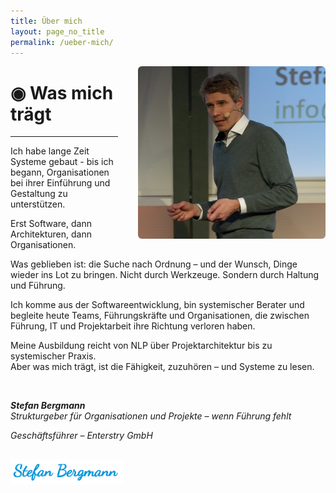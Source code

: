 ```yaml
---
title: Über mich
layout: page_no_title
permalink: /ueber-mich/
---
```


<img src="/assets/images/stefan.jpg" alt="Stefan Bergmann" style="max-width: 300px; float: right; margin-left: 2rem; border-radius: 6px;">

# ◉ Was mich trägt
---

Ich habe lange Zeit Systeme gebaut - bis ich begann, Organisationen bei ihrer Einführung und Gestaltung zu unterstützen.

Erst Software, dann Architekturen, dann Organisationen.

Was geblieben ist: die Suche nach Ordnung – und der Wunsch, Dinge wieder ins Lot zu bringen. Nicht durch Werkzeuge. Sondern durch Haltung und Führung.

Ich komme aus der Softwareentwicklung, bin systemischer Berater und begleite heute Teams, Führungskräfte und Organisationen, die zwischen Führung, IT und Projektarbeit ihre Richtung verloren haben.

Meine Ausbildung reicht von NLP über Projektarchitektur bis zu systemischer Praxis.  
Aber was mich trägt, ist die Fähigkeit, zuzuhören – und Systeme zu lesen.

<br style="clear: both;">

***Stefan Bergmann*** <br>
_Strukturgeber für Organisationen und Projekte – wenn Führung fehlt_

_Geschäftsführer – Enterstry GmbH_

<img src="/assets/images/signatur.png" alt="Unterschrift" style="max-width: 180px; margin-top: 1rem;">
